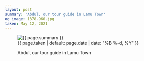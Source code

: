 ```yaml
---
layout: post
summary: 'Abdul, our tour guide in Lamu Town'
og_image: 1378-960.jpg
taken: May 12, 2021
---
```


<figure class="post" data-src="{{ site.assets_url }}/{{ page.og_image }}">
<img alt="{{ page.summary }}" sizes="(min-width: 700px) 50vw, calc(100vw - 2rem)" src="{{ site.assets_url }}/1378-480.jpg" srcset="{{ site.assets_url }}/1378-240.jpg 240w, {{ site.assets_url }}/1378-480.jpg 480w, {{ site.assets_url }}/1378-720.jpg 720w, {{ site.assets_url }}/1378-960.jpg 960w"/>
<figcaption>
<time>{{ page.taken | default: page.date | date: "%B %-d, %Y" }}</time>
<p>Abdul, our tour guide in Lamu Town</p>
</figcaption>
</figure>
